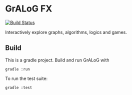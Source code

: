 GrALoG FX
=========

[![Build Status](https://travis-ci.org/gralog/gralog.svg?branch=master)](https://travis-ci.org/gralog/gralog)

Interactively explore graphs, algorithms, logics and games.

Build
-----

This is a gradle project.  Build and run GrALoG with

    gradle :run

To run the test suite:

    gradle :test
